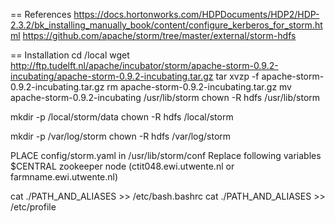 == References 
https://docs.hortonworks.com/HDPDocuments/HDP2/HDP-2.3.2/bk_installing_manually_book/content/configure_kerberos_for_storm.html
https://github.com/apache/storm/tree/master/external/storm-hdfs

== Installation
cd /local
wget http://ftp.tudelft.nl/apache/incubator/storm/apache-storm-0.9.2-incubating/apache-storm-0.9.2-incubating.tar.gz
tar xvzp -f apache-storm-0.9.2-incubating.tar.gz
rm apache-storm-0.9.2-incubating.tar.gz
mv apache-storm-0.9.2-incubating /usr/lib/storm
chown -R hdfs /usr/lib/storm

mkdir -p /local/storm/data
chown -R hdfs /local/storm

mkdir -p /var/log/storm
chown -R hdfs /var/log/storm

PLACE config/storm.yaml in /usr/lib/storm/conf
Replace following variables
$CENTRAL zookeeper node (ctit048.ewi.utwente.nl or farmname.ewi.utwente.nl) 

cat ./PATH_AND_ALIASES >> /etc/bash.bashrc
cat ./PATH_AND_ALIASES >> /etc/profile
